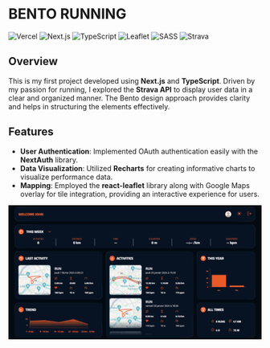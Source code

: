 # BENTO RUNNING

![Vercel](https://img.shields.io/badge/vercel-%23000000.svg?style=for-the-badge&logo=vercel&logoColor=white)
![Next.js](https://img.shields.io/badge/Next-black?style=for-the-badge&logo=next.js&logoColor=white) 
![TypeScript](https://img.shields.io/badge/typescript-%23007ACC.svg?style=for-the-badge&logo=typescript&logoColor=white)
![Leaflet](https://img.shields.io/badge/Leaflet-199900?logo=leaflet&logoColor=fff&style=for-the-badge)
![SASS](https://img.shields.io/badge/SASS-hotpink.svg?style=for-the-badge&logo=SASS&logoColor=white) 
![Strava](https://img.shields.io/badge/Strava-FC4C02?logo=strava&logoColor=fff&style=for-the-badge)

## Overview
This is my first project developed using **Next.js** and **TypeScript**. Driven by my passion for running, I explored the **Strava API** to display user data in a clear and organized manner. The Bento design approach provides clarity and helps in structuring the elements effectively.

## Features
- **User Authentication**: Implemented OAuth authentication easily with the **NextAuth** library.
- **Data Visualization**: Utilized **Recharts** for creating informative charts to visualize performance data.
- **Mapping**: Employed the **react-leaflet** library along with Google Maps overlay for tile integration, providing an interactive experience for users.

![Screen](https://github.com/antoinea95/bento-running/blob/main/public/images/screen-dark.png)
